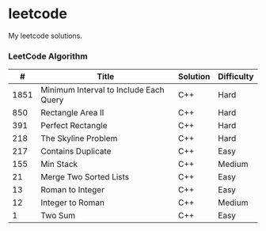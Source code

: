 # leetcode
My leetcode solutions.

### LeetCode Algorithm


| # | Title | Solution | Difficulty |
|---| ----- | -------- | ---------- |	
|1851| Minimum Interval to Include Each Query | C++ | Hard |
|850| Rectangle Area II | C++ | Hard |
|391| Perfect Rectangle | C++ | Hard |
|218| The Skyline Problem | C++ | Hard |
|217| Contains Duplicate | C++ | Easy |
|155| Min Stack | C++ | Medium |
|21| Merge Two Sorted Lists | C++ | Easy |
|13| Roman to Integer | C++ | Easy |
|12| Integer to Roman | C++ | Medium |
|1| Two Sum | C++ | Easy |
